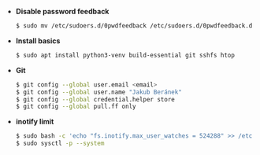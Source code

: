 - **Disable password feedback**
  ```bash
  $ sudo mv /etc/sudoers.d/0pwdfeedback /etc/sudoers.d/0pwdfeedback.disabled
  ```
- **Install basics**
  ```bash
  $ sudo apt install python3-venv build-essential git sshfs htop                                                                                                     
  ```
- **Git**
  ```bash
  $ git config --global user.email <email>
  $ git config --global user.name "Jakub Beránek"
  $ git config --global credential.helper store
  $ git config --global pull.ff only
  ```
- **inotify limit**
  ```bash
  $ sudo bash -c 'echo "fs.inotify.max_user_watches = 524288" >> /etc/sysctl.conf'
  $ sudo sysctl -p --system
  ```
  
